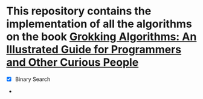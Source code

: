 # This repository contains the implementation of all the algorithms on the book [Grokking Algorithms: An Illustrated Guide for Programmers and Other Curious People](https://www.amazon.com.br/Grokking-Algorithms-illustrated-programmers-curious/dp/1617292230/ref=asc_df_1617292230/?tag=googleshopp00-20&linkCode=df0&hvadid=379735814613&hvpos=&hvnetw=g&hvrand=8775354564225620571&hvpone=&hvptwo=&hvqmt=&hvdev=c&hvdvcmdl=&hvlocint=&hvlocphy=1001773&hvtargid=pla-436862069177&psc=1)

- [x] Binary Search
- 
